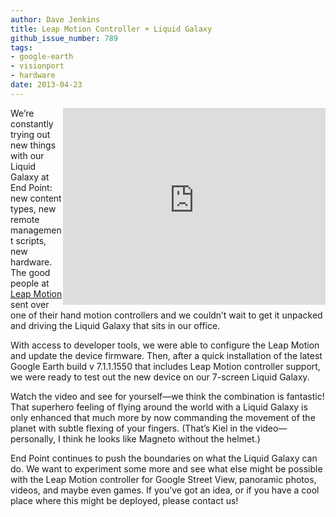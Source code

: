 ```yaml
---
author: Dave Jenkins
title: Leap Motion Controller + Liquid Galaxy
github_issue_number: 789
tags:
- google-earth
- visionport
- hardware
date: 2013-04-23
---
```


<object align="right" height="315" width="420"><iframe width="420" height="315" src="https://www.youtube.com/embed/gy9K1LEnd0Q" frameborder="0" allow="autoplay; encrypted-media" allowfullscreen></iframe></object>

We’re constantly trying out new things with our Liquid Galaxy at End Point: new content types, new remote management scripts, new hardware. The good people at [Leap Motion](https://www.leapmotion.com/) sent over one of their hand motion controllers and we couldn’t wait to get it unpacked and driving the Liquid Galaxy that sits in our office.

With access to developer tools, we were able to configure the Leap Motion and update the device firmware. Then, after a quick installation of the latest Google Earth build v 7.1.1.1550 that includes Leap Motion controller support, we were ready to test out the new device on our 7-screen Liquid Galaxy.

Watch the video and see for yourself—​we think the combination is fantastic! That superhero feeling of flying around the world with a Liquid Galaxy is only enhanced that much more by now commanding the movement of the planet with subtle flexing of your fingers. (That’s Kiel in the video—​personally, I think he looks like Magneto without the helmet.)

End Point continues to push the boundaries on what the Liquid Galaxy can do. We want to experiment some more and see what else might be possible with the Leap Motion controller for Google Street View, panoramic photos, videos, and maybe even games. If you’ve got an idea, or if you have a cool place where this might be deployed, please contact us!
